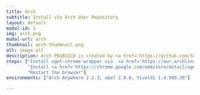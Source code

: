 ```yaml
---
title: Arch
subtitle: Install via Arch User Repository
layout: default
modal-id: 1
img: arch.png
modal-url: arch
thumbnail: arch-thumbnail.png
alt: image-alt
description: Arch PKGBUILD is created by <a href='https://github.com/Sasasu'>Sasau</a>. To integrate uGet with Google Chrome/Chromium/Vivaldi/Opera, follow the steps given below.
steps: ["Install uget-chrome-wrapper via  <a href='https://aur.archlinux.org/packages/uget-chrome-wrapper'>AUR</a><pre><code>packer -S uget-chrome-wrapper</code></pre> or <pre><code>yaourt -S uget-chrome-wrapper</code></pre>",
		"Install <a href='https://chrome.google.com/webstore/detail/uget-integration/efjgjleilhflffpbnkaofpmdnajdpepi'>uGet Integration</a> extension to your browser",
		"Restart the browser"]
environments: ["Arch Anywhere 2.2.3, uGet 2.0.8, Vivaldi 1.4.589.38"]

---
```

